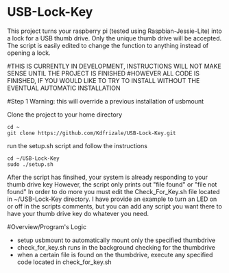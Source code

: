 # USB-Lock-Key
This project turns your raspberry pi (tested using Raspbian-Jessie-Lite) into a lock for a USB thumb drive.  Only the unique thumb drive will be accepted.  The script is easily edited to change the function to anything instead of opening a lock.  

#THIS IS CURRENTLY IN DEVELOPMENT, INSTRUCTIONS WILL NOT MAKE SENSE UNTIL THE PROJECT IS FINISHED
#HOWEVER ALL CODE IS FINISHED, IF YOU WOULD LIKE TO TRY TO INSTALL WITHOUT THE EVENTUAL AUTOMATIC INSTALLATION

#Step 1
Warning: this will override a previous installation of usbmount

Clone the project to your home directory

```
cd ~
git clone https://github.com/Kdfrizale/USB-Lock-Key.git
```

run the setup.sh script and follow the instructions
```
cd ~/USB-Lock-Key
sudo ./setup.sh 
```

After the script has finsihed, your system is already responding to your thumb drive key
However, the script only prints out "file found" or "file not found"
In order to do more you must edit the Check_For_Key.sh file located in ~/USB-Lock-Key directory.
I have provide an example to turn an LED on or off in the scripts comments, but you can add any script
you want there to have your thumb drive key do whatever you need. 

#Overview/Program's Logic
* setup usbmount to automatically mount only the specified thumbdrive
* check_for_key.sh runs in the background checking for the thumbdrive
* when a certain file is found on the thumbdrive, execute any specified code located in check_for_key.sh

